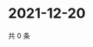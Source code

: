 # 2021-12-20

共 0 条

<!-- BEGIN WEIBO -->
<!-- 最后更新时间 Mon Dec 20 2021 03:07:22 GMT+0800 (China Standard Time) -->

<!-- END WEIBO -->
